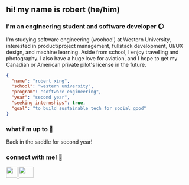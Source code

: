 ## hi! my name is robert (he/him)
### i'm an engineering student and software developer 🌔

I'm studying software engineering (woohoo!) at Western University, interested in product/project management, fullstack development, UI/UX design, and machine learning. Aside from school, I enjoy travelling and photography. I also have a huge love for aviation, and I hope to get my Canadian or American private pilot's license in the future.

```json
{
  "name": "robert xing",
  "school": "western university",
  "program": "software engineering",
  "year": "second year",
  "seeking internships": true,
  "goal": "to build sustainable tech for social good"
}
```

### what i'm up to 🌿
Back in the saddle for second year!

### connect with me! 📱
<p>
  <a href="https://www.linkedin.com/in/robertxing2004/" target="_blank">
    <img src="https://upload.wikimedia.org/wikipedia/commons/thumb/c/ca/LinkedIn_logo_initials.png/600px-LinkedIn_logo_initials.png?20140125013055" height="30" width="30">     
  </a>
  <a href="mailto:robertxing2004@gmail.com" target="_blank">
    <img src="https://mailmeteor.com/logos/assets/PNG/Gmail_Logo_512px.png" height="30" width="40">
  </a>
</p>
